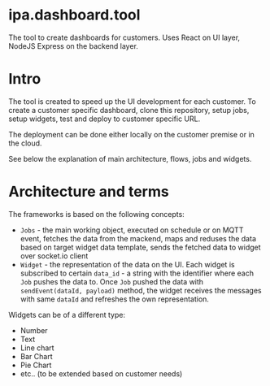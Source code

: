 # ipa.dashboard.tool

The tool to create dashboards for customers.
Uses React on UI layer, NodeJS Express on the backend layer.

# Intro

The tool is created to speed up the UI development for each customer. To create a customer specific dashboard, clone this repository, setup jobs, setup widgets, test and deploy to customer specific URL.

The deployment can be done either locally on the customer premise or in the cloud.

See below the explanation of main architecture, flows, jobs and widgets.

# Architecture and terms

The frameworks is based on the following concepts:

- `Jobs` - the main working object, executed on schedule or on MQTT event, fetches the data from the mackend, maps and reduses the data based on target widget data template, sends the fetched data to widget over socket.io client
- `Widget` - the representation of the data on the UI. Each widget is subscribed to certain `data_id` - a string with the identifier where each `Job` pushes the data to. Once `Job` pushed the data with `sendEvent(dataId, payload)` method, the widget receives the messages with same `dataId` and refreshes the own representation.

Widgets can be of a different type:
- Number
- Text
- Line chart
- Bar Chart
- Pie Chart
- etc.. (to be extended based on customer needs)